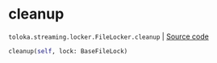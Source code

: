 # cleanup
`toloka.streaming.locker.FileLocker.cleanup` | [Source code](https://github.com/Toloka/toloka-kit/blob/v1.1.1/src/streaming/locker.py#L107)

```python
cleanup(self, lock: BaseFileLock)
```

